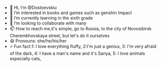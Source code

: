 - 👋 Hi, I’m @Dostoevskiu
- 👀 I’m interested in books and games such as genshin Impact
- 🌱 I’m currently learning in the sixth grade
- 💞️ I’m looking to collaborate with many
- 📫 How to reach me,it's simple, go to Russia, to the city of Novosibirsk Cheremkhovskaya street, but let's do it ourselves
- 😄 Pronouns: she/he/his/her
- ⚡ Fun fact:1: I love everything fluffy, 2:I'm just a genius, 3: I'm very afraid of the dark, 4: I have a man's name and it's Sanya, 5: I love animals especially cats,

<!---
Dostoevskiu/Dostoevskiu is a ✨ special ✨ repository because its `README.md` (this file) appears on your GitHub profile.
You can click the Preview link to take a look at your changes.
--->
